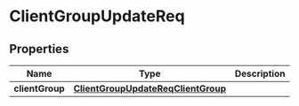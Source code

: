 # ClientGroupUpdateReq

## Properties
Name | Type | Description | Notes
------------ | ------------- | ------------- | -------------
**clientGroup** | [**ClientGroupUpdateReqClientGroup**](ClientGroupUpdateReqClientGroup.md) |  |  [optional]
